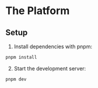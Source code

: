 # The Platform

## Setup

1. Install dependencies with pnpm:

```bash
pnpm install
```

2. Start the development server:

```bash
pnpm dev
```
